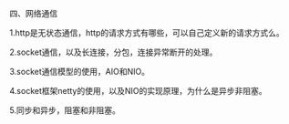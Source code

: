 四、网络通信

  


1.http是无状态通信，http的请求方式有哪些，可以自己定义新的请求方式么。

  


2.socket通信，以及长连接，分包，连接异常断开的处理。

  


3.socket通信模型的使用，AIO和NIO。

  


4.socket框架netty的使用，以及NIO的实现原理，为什么是异步非阻塞。

  


5.同步和异步，阻塞和非阻塞。

